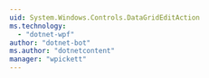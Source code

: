 ```yaml
---
uid: System.Windows.Controls.DataGridEditAction
ms.technology: 
  - "dotnet-wpf"
author: "dotnet-bot"
ms.author: "dotnetcontent"
manager: "wpickett"
---
```

